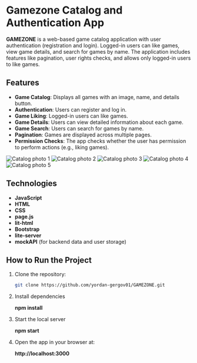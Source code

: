 # Gamezone Catalog and Authentication App

**GAMEZONE** is a web-based game catalog application with user authentication (registration and login). Logged-in users can like games, view game details, and search for games by name. The application includes features like pagination, user rights checks, and allows only logged-in users to like games.

## Features

- **Game Catalog**: Displays all games with an image, name, and details button.
- **Authentication**: Users can register and log in.
- **Game Liking**: Logged-in users can like games.
- **Game Details**: Users can view detailed information about each game.
- **Game Search**: Users can search for games by name.
- **Pagination**: Games are displayed across multiple pages.
- **Permission Checks**: The app checks whether the user has permission to perform actions (e.g., liking games).

![Catalog photo 1](https://github.com/user-attachments/assets/d996cbb0-d402-4e53-b1ea-68b4ad9207d7)
![Catalog photo 2](https://github.com/user-attachments/assets/a2f744b1-8e04-4740-85d4-6bbdc41bdc75)
![Catalog photo 3](https://github.com/user-attachments/assets/acac0182-213b-41e4-9331-76ab07e4de8c)
![Catalog photo 4](https://github.com/user-attachments/assets/5e5f4972-8322-4ac6-9150-0388454a15c8)
![Catalog photo 5](https://github.com/user-attachments/assets/31cc7959-1bdf-4cb5-af9c-7ba5b62c1b27)


## Technologies

- **JavaScript**
- **HTML**
- **CSS**
- **page.js**
- **lit-html**
- **Bootstrap**
- **lite-server**
- **mockAPI** (for backend data and user storage)

## How to Run the Project

1. Clone the repository:
   ```bash
   git clone https://github.com/yordan-gergov01/GAMEZONE.git

2. Install dependencies

    **npm install**

4. Start the local server

   **npm start**

6. Open the app in your browser at:

   **http://localhost:3000**
